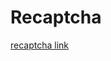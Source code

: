 # Recaptcha

<a href="https://infdev00.github.io/Recaptcha/" target="_blank" rel="noopener noreferrer">recaptcha link</a>
